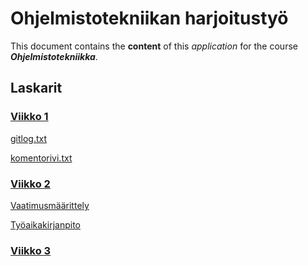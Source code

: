 # Ohjelmistotekniikan harjoitustyö

This document contains the **content** of this _application_ for the course
 ***Ohjelmistotekniikka***.

## Laskarit

### [Viikko 1](https://github.com/annica-henriette/ot-harjoitustyo/tree/master/laskarit/viikko1)
[gitlog.txt](https://github.com/annica-henriette/ot-harjoitustyo/blob/master/laskarit/viikko1/gitlog.txt)

[komentorivi.txt](https://github.com/annica-henriette/ot-harjoitustyo/blob/master/laskarit/viikko1/komentorivi.txt)

### [Viikko 2](https://github.com/annica-henriette/ot-harjoitustyo/tree/master/laskarit/viikko2)

[Vaatimusmäärittely](https://github.com/annica-henriette/ot-harjoitustyo/blob/master/dokumentaatio/vaatimusmaarittely.md)

[Työaikakirjanpito](https://github.com/annica-henriette/ot-harjoitustyo/blob/master/dokumentaatio/tyoaikakirjanpito.md)

### [Viikko 3](https://github.com/annica-henriette/ot-harjoitustyo/tree/master/laskarit/viikko3)
